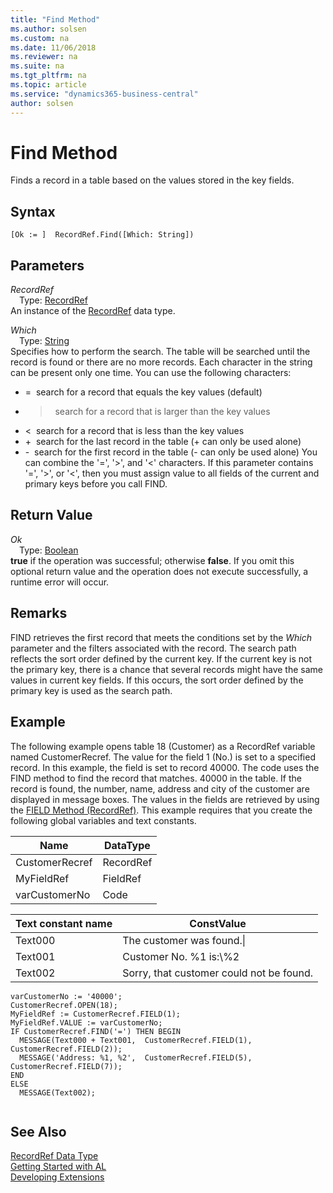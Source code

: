 ```yaml
---
title: "Find Method"
ms.author: solsen
ms.custom: na
ms.date: 11/06/2018
ms.reviewer: na
ms.suite: na
ms.tgt_pltfrm: na
ms.topic: article
ms.service: "dynamics365-business-central"
author: solsen
---
```

[//]: # (START>DO_NOT_EDIT)
[//]: # (IMPORTANT:Do not edit any of the content between here and the END>DO_NOT_EDIT.)
[//]: # (Any modifications should be made in the .xml files in the ModernDev repo.)
# Find Method
Finds a record in a table based on the values stored in the key fields.

## Syntax
```
[Ok := ]  RecordRef.Find([Which: String])
```
## Parameters
*RecordRef*  
&emsp;Type: [RecordRef](recordref-data-type.md)  
An instance of the [RecordRef](recordref-data-type.md) data type.  

*Which*  
&emsp;Type: [String](../string/string-data-type.md)  
Specifies how to perform the search. The table will be searched until the record is found or there are no more records. Each character in the string can be present only one time. You can use the following characters:
-   =  search for a record that equals the key values (default)
-   >  search for a record that is larger than the key values
-   <  search for a record that is less than the key values
-   +  search for the last record in the table (+ can only be used alone)
-   -  search for the first record in the table (- can only be used alone)
You can combine the '=', '>', and '<' characters. If this parameter contains '=', '>', or '<', then you must assign value to all fields of the current and primary keys before you call FIND.
          


## Return Value
*Ok*  
&emsp;Type: [Boolean](../boolean/boolean-data-type.md)  
**true** if the operation was successful; otherwise **false**.  If you omit this optional return value and the operation does not execute successfully, a runtime error will occur.    


[//]: # (IMPORTANT: END>DO_NOT_EDIT)

## Remarks  
 FIND retrieves the first record that meets the conditions set by the *Which* parameter and the filters associated with the record. The search path reflects the sort order defined by the current key. If the current key is not the primary key, there is a chance that several records might have the same values in current key fields. If this occurs, the sort order defined by the primary key is used as the search path.  
  
## Example  
 The following example opens table 18 \(Customer\) as a RecordRef variable named CustomerRecref. The value for the field 1 \(No.\) is set to a specified record. In this example, the field is set to record 40000. The code uses the FIND method to find the record that matches. 40000 in the table. If the record is found, the number, name, address and city of the customer are displayed in message boxes. The values in the fields are retrieved by using the [FIELD Method \(RecordRef\)](../../methods/devenv-field-method-recordref.md). This example requires that you create the following global variables and text constants.  
  
|Name|DataType|  
|----------|--------------|  
|CustomerRecref|RecordRef|  
|MyFieldRef|FieldRef|  
|varCustomerNo|Code|  
  
|Text constant name|ConstValue|  
|------------------------|----------------|  
|Text000|The customer was found.\\|  
|Text001|Customer No. %1 is:\\%2|  
|Text002|Sorry, that customer could not be found.|  
  
```  
varCustomerNo := '40000';  
CustomerRecref.OPEN(18);  
MyFieldRef := CustomerRecref.FIELD(1);  
MyFieldRef.VALUE := varCustomerNo;  
IF CustomerRecref.FIND('=') THEN BEGIN  
  MESSAGE(Text000 + Text001,  CustomerRecref.FIELD(1), CustomerRecref.FIELD(2));  
  MESSAGE('Address: %1, %2',  CustomerRecref.FIELD(5),  CustomerRecref.FIELD(7));  
END  
ELSE  
  MESSAGE(Text002);  
  
```  
  

## See Also
[RecordRef Data Type](recordref-data-type.md)  
[Getting Started with AL](../../devenv-get-started.md)  
[Developing Extensions](../../devenv-dev-overview.md)